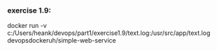 ### exercise 1.9:

docker run -v c:/Users/heank/devops/part1/exercise1.9/text.log:/usr/src/app/text.log devopsdockeruh/simple-web-service


 